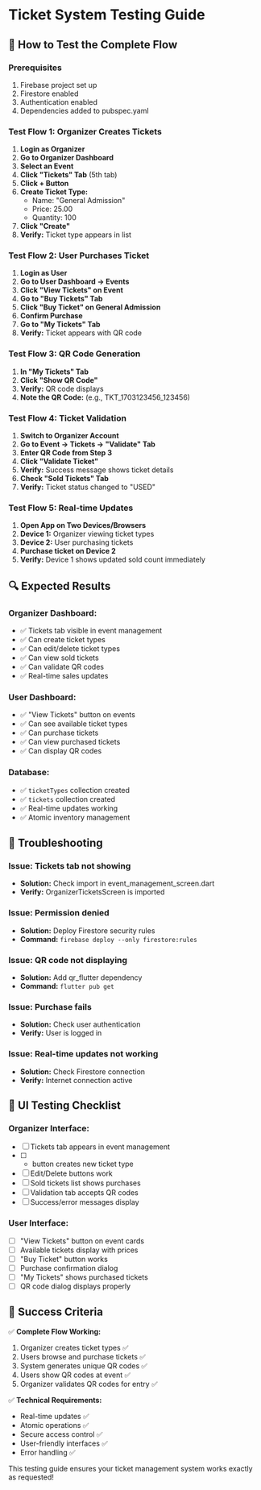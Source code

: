 # Ticket System Testing Guide

## 🧪 How to Test the Complete Flow

### **Prerequisites**
1. Firebase project set up
2. Firestore enabled
3. Authentication enabled
4. Dependencies added to pubspec.yaml

### **Test Flow 1: Organizer Creates Tickets**

1. **Login as Organizer**
2. **Go to Organizer Dashboard**
3. **Select an Event**
4. **Click "Tickets" Tab** (5th tab)
5. **Click + Button**
6. **Create Ticket Type:**
   - Name: "General Admission"
   - Price: 25.00
   - Quantity: 100
7. **Click "Create"**
8. **Verify:** Ticket type appears in list

### **Test Flow 2: User Purchases Ticket**

1. **Login as User**
2. **Go to User Dashboard → Events**
3. **Click "View Tickets" on Event**
4. **Go to "Buy Tickets" Tab**
5. **Click "Buy Ticket" on General Admission**
6. **Confirm Purchase**
7. **Go to "My Tickets" Tab**
8. **Verify:** Ticket appears with QR code

### **Test Flow 3: QR Code Generation**

1. **In "My Tickets" Tab**
2. **Click "Show QR Code"**
3. **Verify:** QR code displays
4. **Note the QR Code:** (e.g., TKT_1703123456_123456)

### **Test Flow 4: Ticket Validation**

1. **Switch to Organizer Account**
2. **Go to Event → Tickets → "Validate" Tab**
3. **Enter QR Code from Step 3**
4. **Click "Validate Ticket"**
5. **Verify:** Success message shows ticket details
6. **Check "Sold Tickets" Tab**
7. **Verify:** Ticket status changed to "USED"

### **Test Flow 5: Real-time Updates**

1. **Open App on Two Devices/Browsers**
2. **Device 1:** Organizer viewing ticket types
3. **Device 2:** User purchasing tickets
4. **Purchase ticket on Device 2**
5. **Verify:** Device 1 shows updated sold count immediately

## 🔍 **Expected Results**

### **Organizer Dashboard:**
- ✅ Tickets tab visible in event management
- ✅ Can create ticket types
- ✅ Can edit/delete ticket types
- ✅ Can view sold tickets
- ✅ Can validate QR codes
- ✅ Real-time sales updates

### **User Dashboard:**
- ✅ "View Tickets" button on events
- ✅ Can see available ticket types
- ✅ Can purchase tickets
- ✅ Can view purchased tickets
- ✅ Can display QR codes

### **Database:**
- ✅ `ticketTypes` collection created
- ✅ `tickets` collection created
- ✅ Real-time updates working
- ✅ Atomic inventory management

## 🐛 **Troubleshooting**

### **Issue: Tickets tab not showing**
- **Solution:** Check import in event_management_screen.dart
- **Verify:** OrganizerTicketsScreen is imported

### **Issue: Permission denied**
- **Solution:** Deploy Firestore security rules
- **Command:** `firebase deploy --only firestore:rules`

### **Issue: QR code not displaying**
- **Solution:** Add qr_flutter dependency
- **Command:** `flutter pub get`

### **Issue: Purchase fails**
- **Solution:** Check user authentication
- **Verify:** User is logged in

### **Issue: Real-time updates not working**
- **Solution:** Check Firestore connection
- **Verify:** Internet connection active

## 📱 **UI Testing Checklist**

### **Organizer Interface:**
- [ ] Tickets tab appears in event management
- [ ] + button creates new ticket type
- [ ] Edit/Delete buttons work
- [ ] Sold tickets list shows purchases
- [ ] Validation tab accepts QR codes
- [ ] Success/error messages display

### **User Interface:**
- [ ] "View Tickets" button on event cards
- [ ] Available tickets display with prices
- [ ] "Buy Ticket" button works
- [ ] Purchase confirmation dialog
- [ ] "My Tickets" shows purchased tickets
- [ ] QR code dialog displays properly

## 🎯 **Success Criteria**

✅ **Complete Flow Working:**
1. Organizer creates ticket types ✅
2. Users browse and purchase tickets ✅
3. System generates unique QR codes ✅
4. Users show QR codes at event ✅
5. Organizer validates QR codes for entry ✅

✅ **Technical Requirements:**
- Real-time updates ✅
- Atomic operations ✅
- Secure access control ✅
- User-friendly interfaces ✅
- Error handling ✅

This testing guide ensures your ticket management system works exactly as requested!

